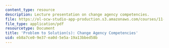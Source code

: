 ```yaml
---
content_type: resource
description: Lecture presentation on change agency competencies.
file: https://ol-ocw-studio-app-production.s3.amazonaws.com/courses/11-366j-planning-for-sustainable-development-spring-2006/eb8a7ce09e37ea0d5e5a19a13bbed58b_laxmi.pdf
file_type: application/pdf
resourcetype: Document
title: 'Problem to Solution(s): Change Agency Competencies'
uid: eb8a7ce0-9e37-ea0d-5e5a-19a13bbed58b
---
```


